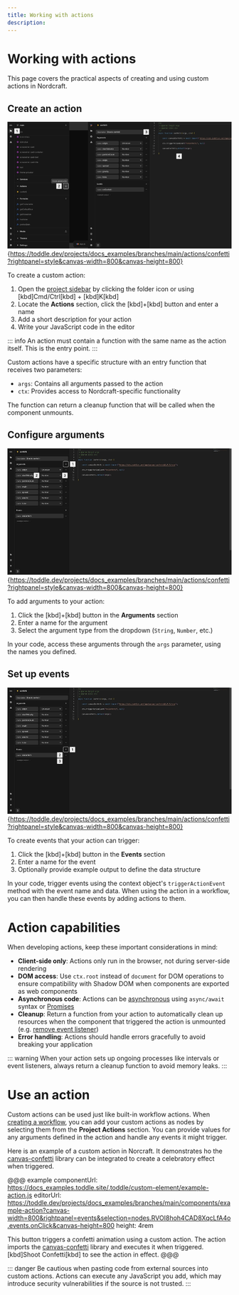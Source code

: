 ```yaml
---
title: Working with actions
description:
---
```


# Working with actions
This page covers the practical aspects of creating and using custom actions in Nordcraft.

## Create an action

![Create an action|16/9](create-an-action.webp){https://toddle.dev/projects/docs_examples/branches/main/actions/confetti?rightpanel=style&canvas-width=800&canvas-height=800}

To create a custom action:
1. Open the [project sidebar](/the-editor/project-sidebar) by clicking the folder icon or using [kbd]Cmd/Ctrl[kbd] + [kbd]K[kbd]
2. Locate the **Actions** section, click the [kbd]+[kbd] button and enter a name
3. Add a short description for your action
4. Write your JavaScript code in the editor

::: info
An action must contain a function with the same name as the action itself. This is the entry point.
:::

Custom actions have a specific structure with an entry function that receives two parameters:
- `args`: Contains all arguments passed to the action
- `ctx`: Provides access to Nordcraft-specific functionality

The function can return a cleanup function that will be called when the component unmounts.

## Configure arguments

![Configure arguments|16/9](configure-arguments.webp){https://toddle.dev/projects/docs_examples/branches/main/actions/confetti?rightpanel=style&canvas-width=800&canvas-height=800}

To add arguments to your action:
1. Click the [kbd]+[kbd] button in the **Arguments** section
2. Enter a name for the argument
3. Select the argument type from the dropdown (`String`, `Number`, etc.)

In your code, access these arguments through the `args` parameter, using the names you defined.

## Set up events

![Set up events|16/9](set-up-events.webp){https://toddle.dev/projects/docs_examples/branches/main/actions/confetti?rightpanel=style&canvas-width=800&canvas-height=800}

To create events that your action can trigger:
1. Click the [kbd]+[kbd] button in the **Events** section
2. Enter a name for the event
3. Optionally provide example output to define the data structure

In your code, trigger events using the context object's `triggerActionEvent` method with the event name and data. When using the action in a workflow, you can then handle these events by adding actions to them.

# Action capabilities
When developing actions, keep these important considerations in mind:
- **Client-side only**: Actions only run in the browser, not during server-side rendering
- **DOM access**: Use `ctx.root` instead of `document` for DOM operations to ensure compatibility with Shadow DOM when components are exported as web components
- **Asynchronous code**: Actions can be [asynchronous](https://developer.mozilla.org/en-US/docs/Web/JavaScript/Reference/Statements/async_function) using `async/await` syntax or [Promises](https://developer.mozilla.org/en-US/docs/Web/JavaScript/Reference/Global_Objects/Promise)
- **Cleanup**: Return a function from your action to automatically clean up resources when the component that triggered the action is unmounted (e.g. [remove event listener](https://developer.mozilla.org/en-US/docs/Web/API/EventTarget/removeEventListener))
- **Error handling**: Actions should handle errors gracefully to avoid breaking your application

::: warning
When your action sets up ongoing processes like intervals or event listeners, always return a cleanup function to avoid memory leaks.
:::

# Use an action
Custom actions can be used just like built-in workflow actions. When [creating a workflow](/workflows/working-with-workflows), you can add your custom actions as nodes by selecting them from the **Project Actions** section. You can provide values for any arguments defined in the action and handle any events it might trigger.

Here is an example of a custom action in Norcraft. It demonstrates ho the [canvas-confetti](https://github.com/catdad/canvas-confetti) library can be integrated to create a celebratory effect when triggered.

@@@ example
componentUrl: https://docs_examples.toddle.site/.toddle/custom-element/example-action.js
editorUrl: https://toddle.dev/projects/docs_examples/branches/main/components/example-action?canvas-width=800&rightpanel=events&selection=nodes.RVOI8hoh4CAD8XqcLfA4o.events.onClick&canvas-height=800
height: 4rem

This button triggers a confetti animation using a custom action. The action imports the [canvas-confetti](https://github.com/catdad/canvas-confetti) library and executes it when triggered. [kbd]Shoot Confetti[kbd] to see the action in effect.
@@@

::: danger
Be cautious when pasting code from external sources into custom actions. Actions can execute any JavaScript you add, which may introduce security vulnerabilities if the source is not trusted.
:::